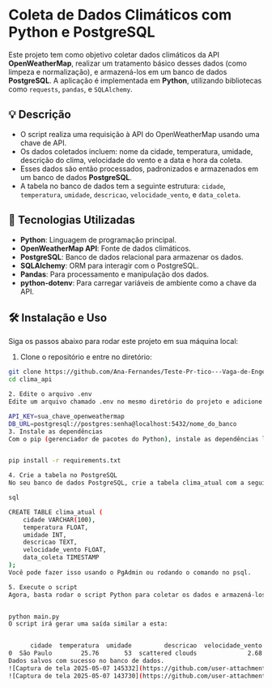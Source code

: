# Coleta de Dados Climáticos com Python e PostgreSQL

Este projeto tem como objetivo coletar dados climáticos da API **OpenWeatherMap**, realizar um tratamento básico desses dados (como limpeza e normalização), e armazená-los em um banco de dados **PostgreSQL**. A aplicação é implementada em **Python**, utilizando bibliotecas como `requests`, `pandas`, e `SQLAlchemy`.

## 💡 Descrição

- O script realiza uma requisição à API do OpenWeatherMap usando uma chave de API.
- Os dados coletados incluem: nome da cidade, temperatura, umidade, descrição do clima, velocidade do vento e a data e hora da coleta.
- Esses dados são então processados, padronizados e armazenados em um banco de dados **PostgreSQL**.
- A tabela no banco de dados tem a seguinte estrutura: `cidade`, `temperatura`, `umidade`, `descricao`, `velocidade_vento`, e `data_coleta`.

## 🔧 Tecnologias Utilizadas

- **Python**: Linguagem de programação principal.
- **OpenWeatherMap API**: Fonte de dados climáticos.
- **PostgreSQL**: Banco de dados relacional para armazenar os dados.
- **SQLAlchemy**: ORM para interagir com o PostgreSQL.
- **Pandas**: Para processamento e manipulação dos dados.
- **python-dotenv**: Para carregar variáveis de ambiente como a chave da API.

## 🛠️ Instalação e Uso

Siga os passos abaixo para rodar este projeto em sua máquina local:

1. Clone o repositório e entre no diretório:

```bash
git clone https://github.com/Ana-Fernandes/Teste-Pr-tico---Vaga-de-Engenharia-de-Dados-.git
cd clima_api

2. Edite o arquivo .env
Edite um arquivo chamado .env no mesmo diretório do projeto e adicione a chave da sua API OpenWeatherMap e o URL do banco de dados PostgreSQL:

API_KEY=sua_chave_openweathermap
DB_URL=postgresql://postgres:senha@localhost:5432/nome_do_banco
3. Instale as dependências
Com o pip (gerenciador de pacotes do Python), instale as dependências listadas no requirements.txt:


pip install -r requirements.txt

4. Crie a tabela no PostgreSQL
No seu banco de dados PostgreSQL, crie a tabela clima_atual com a seguinte estrutura:

sql

CREATE TABLE clima_atual (
    cidade VARCHAR(100),
    temperatura FLOAT,
    umidade INT,
    descricao TEXT,
    velocidade_vento FLOAT,
    data_coleta TIMESTAMP
);
Você pode fazer isso usando o PgAdmin ou rodando o comando no psql.

5. Execute o script
Agora, basta rodar o script Python para coletar os dados e armazená-los no banco de dados:


python main.py
O script irá gerar uma saída similar a esta:


      cidade  temperatura  umidade         descricao  velocidade_vento         data_coleta
0  São Paulo        25.76       53  scattered clouds              2.68 2025-05-07 14:12:04
Dados salvos com sucesso no banco de dados.
![Captura de tela 2025-05-07 145332](https://github.com/user-attachments/assets/decf4a41-500f-4afc-90ff-2b430d8f10d7)
![Captura de tela 2025-05-07 143730](https://github.com/user-attachments/assets/f69566c5-5b0b-4862-8ace-0279aa5b57c9)
